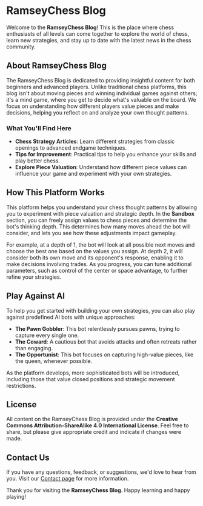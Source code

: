 
# RamseyChess Blog

Welcome to the **RamseyChess Blog**! This is the place where chess enthusiasts of all levels can come together to explore the world of chess, learn new strategies, and stay up to date with the latest news in the chess community.

## About RamseyChess Blog

The RamseyChess Blog is dedicated to providing insightful content for both beginners and advanced players. Unlike traditional chess platforms, this blog isn't about moving pieces and winning individual games against others; it's a mind game, where you get to decide what's valuable on the board. We focus on understanding how different players value pieces and make decisions, helping you reflect on and analyze your own thought patterns.

### What You'll Find Here

- **Chess Strategy Articles**: Learn different strategies from classic openings to advanced endgame techniques.
- **Tips for Improvement**: Practical tips to help you enhance your skills and play better chess.
- **Explore Piece Valuation**: Understand how different piece values can influence your game and experiment with your own strategies.

## How This Platform Works

This platform helps you understand your chess thought patterns by allowing you to experiment with piece valuation and strategic depth. In the **Sandbox** section, you can freely assign values to chess pieces and determine the bot's thinking depth. This determines how many moves ahead the bot will consider, and lets you see how these adjustments impact gameplay.

For example, at a depth of 1, the bot will look at all possible next moves and choose the best one based on the values you assign. At depth 2, it will consider both its own move and its opponent's response, enabling it to make decisions involving trades. As you progress, you can tune additional parameters, such as control of the center or space advantage, to further refine your strategies.

## Play Against AI

To help you get started with building your own strategies, you can also play against predefined AI bots with unique approaches:

- **The Pawn Gobbler**: This bot relentlessly pursues pawns, trying to capture every single one.
- **The Coward**: A cautious bot that avoids attacks and often retreats rather than engaging.
- **The Opportunist**: This bot focuses on capturing high-value pieces, like the queen, whenever possible.

As the platform develops, more sophisticated bots will be introduced, including those that value closed positions and strategic movement restrictions.

## License

All content on the RamseyChess Blog is provided under the **Creative Commons Attribution-ShareAlike 4.0 International License**. Feel free to share, but please give appropriate credit and indicate if changes were made.

## Contact Us

If you have any questions, feedback, or suggestions, we'd love to hear from you. Visit our [Contact page](https://ramseychess.net/contact) for more information.

Thank you for visiting the **RamseyChess Blog**. Happy learning and happy playing!
